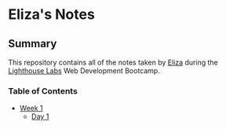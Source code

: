 # Eliza's Notes

## Summary

This repository contains all of the notes taken by [Eliza](https://github.com/egalea504) during the [Lighthouse Labs](https://www.google.com/search?client=safari&rls=en&q=lighthouse+labs&ie=UTF-8&oe=UTF-8) Web Development Bootcamp.

### Table of Contents

* [Week 1](/Week_1/)
  * [Day 1](/Week_1/Day_1/)

